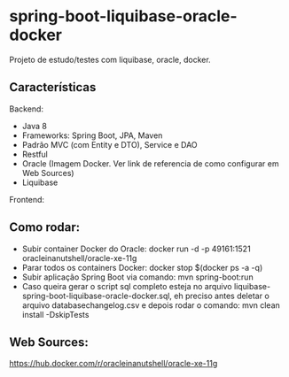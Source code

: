 # spring-boot-liquibase-oracle-docker
Projeto de estudo/testes com liquibase, oracle, docker.

## Características

Backend:
- Java 8
- Frameworks: Spring Boot, JPA, Maven
- Padrão MVC (com Entity e DTO), Service e DAO
- Restful
- Oracle (Imagem Docker. Ver link de referencia de como configurar em Web Sources)
- Liquibase

Frontend:

## Como rodar:

- Subir container Docker do Oracle: docker run -d -p 49161:1521 oracleinanutshell/oracle-xe-11g
- Parar todos os containers Docker: docker stop $(docker ps -a -q)
- Subir aplicação Spring Boot via comando: mvn spring-boot:run 
- Caso queira gerar o script sql completo esteja no arquivo liquibase-spring-boot-liquibase-oracle-docker.sql, 
eh preciso antes deletar o arquivo databasechangelog.csv e depois rodar o comando: mvn clean install -DskipTests

## Web Sources: 
https://hub.docker.com/r/oracleinanutshell/oracle-xe-11g
  